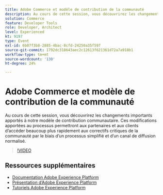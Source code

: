 ```yaml
---
title: Adobe Commerce et modèle de contribution de la communauté
description: Au cours de cette session, vous découvrirez les changements importants apportés à notre modèle de contribution communautaire. Ces modifications apportées au processus permettront aux partenaires et aux clients d’accéder beaucoup plus rapidement aux correctifs critiques de la communauté par le biais d’un processus simplifié et d’un canal de diffusion normalisé.
solution: Commerce
feature: Developer Tools
role: Developer, Architect
level: Experienced
kt: 9197
type: Event
exl-id: 6b07f3b8-2885-4bac-8cfd-24250a35f597
source-git-commit: 1792dc318643aec2c12613f621361d72a7a918b1
workflow-type: tm+mt
source-wordcount: '130'
ht-degree: 24%

---
```


# Adobe Commerce et modèle de contribution de la communauté

Au cours de cette session, vous découvrirez les changements importants apportés à notre modèle de contribution communautaire. Ces modifications apportées au processus permettront aux partenaires et aux clients d’accéder beaucoup plus rapidement aux correctifs critiques de la communauté par le biais d’un processus simplifié et d’un canal de diffusion normalisé.

>[!VIDEO](https://video.tv.adobe.com/v/337766/?quality=12&learn=on&hidetitle=true)

## Ressources supplémentaires

- [Documentation Adobe Experience Platform](https://experienceleague.adobe.com/docs/experience-platform.html?lang=fr)
- [Présentation d’Adobe Experience Platform](https://experienceleague.adobe.com/docs/experience-platform/landing/home.html?lang=fr)
- [Tutoriels Adobe Experience Platform](https://experienceleague.adobe.com/docs/platform-learn/tutorials/overview.html?lang=fr)
